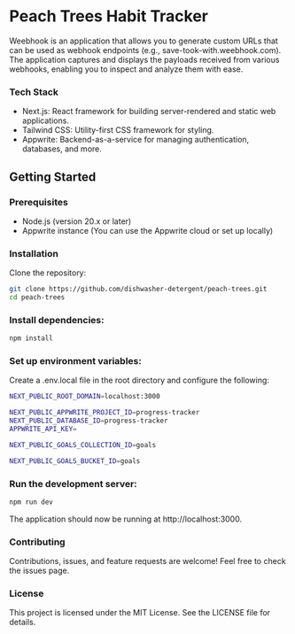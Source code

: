 # Peach Trees Habit Tracker

Weebhook is an application that allows you to generate custom URLs that can be used as webhook endpoints (e.g., save-took-with.weebhook.com). The application captures and displays the payloads received from various webhooks, enabling you to inspect and analyze them with ease.

### Tech Stack

- Next.js: React framework for building server-rendered and static web applications.
- Tailwind CSS: Utility-first CSS framework for styling.
- Appwrite: Backend-as-a-service for managing authentication, databases, and more.

## Getting Started

### Prerequisites

- Node.js (version 20.x or later)
- Appwrite instance (You can use the Appwrite cloud or set up locally)

### Installation

Clone the repository:

```bash
git clone https://github.com/dishwasher-detergent/peach-trees.git
cd peach-trees
```

### Install dependencies:

```bash
npm install
```

### Set up environment variables:

Create a .env.local file in the root directory and configure the following:

```bash
NEXT_PUBLIC_ROOT_DOMAIN=localhost:3000

NEXT_PUBLIC_APPWRITE_PROJECT_ID=progress-tracker
NEXT_PUBLIC_DATABASE_ID=progress-tracker
APPWRITE_API_KEY=

NEXT_PUBLIC_GOALS_COLLECTION_ID=goals

NEXT_PUBLIC_GOALS_BUCKET_ID=goals
```

### Run the development server:

```bash
npm run dev
```

The application should now be running at http://localhost:3000.

### Contributing

Contributions, issues, and feature requests are welcome! Feel free to check the issues page.

### License

This project is licensed under the MIT License. See the LICENSE file for details.
